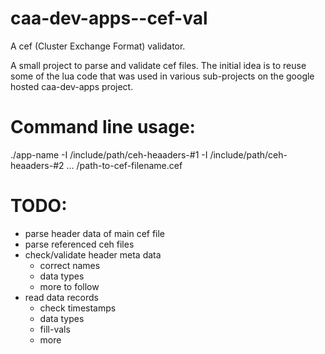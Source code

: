 caa-dev-apps--cef-val
=====================

A cef (Cluster Exchange Format) validator.


A small project to parse and validate cef files.
The initial idea is to reuse some of the lua code that was used in various
sub-projects on the google hosted caa-dev-apps project.


Command line usage:
===================

./app-name -I /include/path/ceh-heaaders-#1 -I /include/path/ceh-heaaders-#2 ... /path-to-cef-filename.cef

TODO:
=====
 - parse header data of main cef file
 - parse referenced ceh files
 - check/validate header meta data
    - correct names
    - data types
    - more to follow
 - read data records
    - check timestamps
    - data types
    - fill-vals
    - more